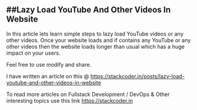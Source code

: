 ##Lazy Load YouTube And Other Videos In Website
-----------------------------------------------

In this article lets learn simple steps to lazy load YouTube videos or any other videos. Once your website loads and if contains any YouTube or any other videos then the website loads longer than usual which has a huge impact on your users.

Feel free to use modify and share.

I have written an article on this @ https://stackcoder.in/posts/lazy-load-youtube-and-other-videos-in-website

To read more articles on Fullstack Development / DevOps & Other interesting topics use this link https://stackcoder.in
